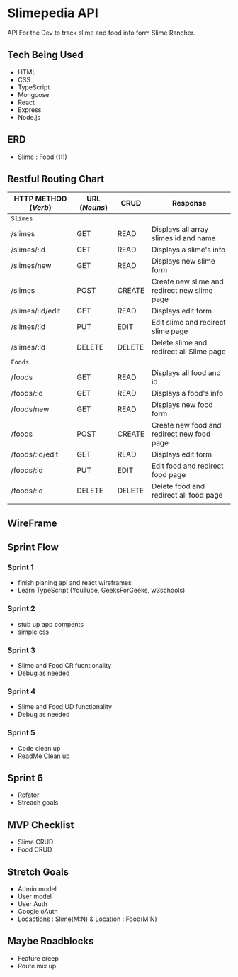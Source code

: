# Slimepedia API
API For the Dev to track slime and food info form Slime Rancher.

## Tech Being Used
* HTML
* CSS
* TypeScript
* Mongoose
* React
* Express
* Node.js

## ERD
* Slime : Food (1:1)

<!-- ![ERD](assets/ERD.drawio.png) -->

## Restful Routing Chart
| HTTP METHOD (_Verb_) | URL (_Nouns_) | CRUD   | Response                                     |
| -------------------- | ------------- | ------ | -------------------------------------------- |
| `Slimes`             |               |        |                                              |
| /slimes              | GET           | READ   | Displays all array slimes id and name        |
| /slimes/:id          | GET           | READ   | Displays a slime's info                      |
| /slimes/new          | GET           | READ   | Displays new slime form                      |
| /slimes              | POST          | CREATE | Create new slime and redirect new slime page |
| /slimes/:id/edit     | GET           | READ   | Displays edit form                           |
| /slimes/:id          | PUT           | EDIT   | Edit slime and redirect slime page           |
| /slimes/:id          | DELETE        | DELETE | Delete slime and redirect all Slime page     |
| `Foods`              |               |        |                                              |
| /foods               | GET           | READ   | Displays all food and id                     |
| /foods/:id           | GET           | READ   | Displays a food's info                       |
| /foods/new           | GET           | READ   | Displays new food form                       |
| /foods               | POST          | CREATE | Create new food and redirect new food page   |
| /foods/:id/edit      | GET           | READ   | Displays edit form                           |
| /foods/:id           | PUT           | EDIT   | Edit food and redirect food page             |
| /foods/:id           | DELETE        | DELETE | Delete food and redirect all food page       |
|                      |               |        |                                              |


## WireFrame

## Sprint Flow
### Sprint 1
* finish planing api and react wireframes
* Learn TypeScript (YouTube, GeeksForGeeks, w3schools)
### Sprint 2
* stub up app compents
* simple css
### Sprint 3
* Slime and Food CR fucntionality
* Debug as needed
### Sprint 4
* Slime and Food UD functionality
* Debug as needed
### Sprint 5
* Code clean up
* ReadMe Clean up
## Sprint 6
* Refator
* Streach goals

## MVP Checklist
* Slime CRUD
* Food CRUD

## Stretch Goals
* Admin model
* User model
* User Auth
* Google oAuth
* Locactions : Slime(M:N) & Location : Food(M:N)

## Maybe Roadblocks
* Feature creep
* Route mix up